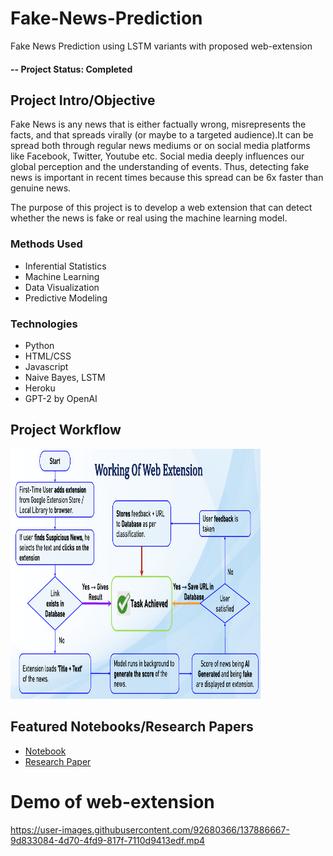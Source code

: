 # Fake-News-Prediction
Fake News Prediction using LSTM variants with proposed web-extension

#### -- Project Status: Completed

## Project Intro/Objective
Fake News is any news that is either factually wrong, misrepresents the facts, and that spreads virally (or maybe to a targeted audience).It can be spread both through regular news mediums or on social media platforms like Facebook, Twitter, Youtube etc. Social media deeply influences our global perception and the understanding of events. Thus, detecting fake news is important in recent times because this spread can be 6x faster than genuine news.

The purpose of this project is to develop a web extension that can detect whether the news is fake or real using the machine learning model.

### Methods Used
* Inferential Statistics
* Machine Learning
* Data Visualization
* Predictive Modeling

### Technologies
* Python
* HTML/CSS
* Javascript
* Naive Bayes, LSTM
* Heroku
* GPT-2 by OpenAI

## Project Workflow
<img src="./flow_diagram.png" width="400" height="400">

## Featured Notebooks/Research Papers
* [Notebook](./BI-DIRECTIONAL-LSTM_ATTENTION.ipynb)
* [Research Paper](https://ieeexplore.ieee.org/document/9362384)

# Demo of web-extension

https://user-images.githubusercontent.com/92680366/137886667-9d833084-4d70-4fd9-817f-7110d9413edf.mp4
